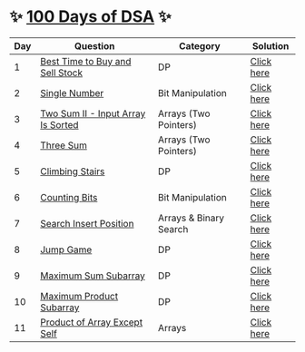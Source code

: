 # :sparkles: [100 Days of DSA](http://edu.prepfortech.in/100-days-of-dsa) :sparkles:

| Day | Question | Category | Solution
|--|--|--|--|
| 1 | [Best Time to Buy and Sell Stock](https://leetcode.com/problems/best-time-to-buy-and-sell-stock/) | DP | [Click here](https://github.com/Harishankar-GitHub/100-Days-of-DSA/blob/main/Best%20Time%20to%20Buy%20and%20Sell%20Stock/src/Solution.java) |
| 2 | [Single Number](https://leetcode.com/problems/single-number/) | Bit Manipulation | [Click here](https://github.com/Harishankar-GitHub/100-Days-of-DSA/tree/main/Single%20Number) |
| 3 | [Two Sum II - Input Array Is Sorted](https://leetcode.com/problems/two-sum-ii-input-array-is-sorted/) | Arrays (Two Pointers) | [Click here](https://github.com/Harishankar-GitHub/100-Days-of-DSA/blob/main/Two%20Sum%20II%20-%20Input%20Array%20Is%20Sorted/src/Solution.java) |
| 4 | [Three Sum](https://leetcode.com/problems/3sum/) | Arrays (Two Pointers) | [Click here](https://github.com/Harishankar-GitHub/100-Days-of-DSA/blob/main/Three%20Sum/src/Solution.java) |
| 5 | [Climbing Stairs](https://leetcode.com/problems/climbing-stairs/) | DP | [Click here](https://github.com/Harishankar-GitHub/100-Days-of-DSA/blob/main/Climbing%20Stairs/src/Solution.java) |
| 6 | [Counting Bits](https://leetcode.com/problems/counting-bits/) | Bit Manipulation | [Click here](https://github.com/Harishankar-GitHub/100-Days-of-DSA/blob/main/Counting%20Bits/src/Solution.java) |
| 7 | [Search Insert Position](https://leetcode.com/problems/search-insert-position/) | Arrays & Binary Search | [Click here](https://github.com/Harishankar-GitHub/100-Days-of-DSA/blob/main/Search%20Insert%20Position/src/Solution.java) |
| 8 | [Jump Game](https://leetcode.com/problems/jump-game/) | DP | [Click here](https://github.com/Harishankar-GitHub/100-Days-of-DSA/blob/main/Jump%20Game/src/Solution.java) |
| 9 | [Maximum Sum Subarray](https://leetcode.com/problems/maximum-subarray/) | DP | [Click here](https://github.com/Harishankar-GitHub/100-Days-of-DSA/blob/main/Maximum%20Sum%20Subarray/src/Solution.java) |
| 10 | [Maximum Product Subarray](https://leetcode.com/problems/maximum-product-subarray/) | DP | [Click here](https://github.com/Harishankar-GitHub/100-Days-of-DSA/blob/main/Maximum%20Poduct%20Subarray/src/Solution.java) |
| 11 | [Product of Array Except Self](https://leetcode.com/problems/product-of-array-except-self/) | Arrays | [Click here]() |
